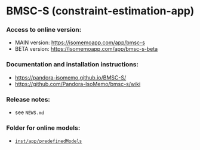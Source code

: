 # BMSC-S (constraint-estimation-app)

### Access to online version:
- MAIN version: https://isomemoapp.com/app/bmsc-s
- BETA version: https://isomemoapp.com/app/bmsc-s-beta

### Documentation and installation instructions:
- https://pandora-isomemo.github.io/BMSC-S/
- https://github.com/Pandora-IsoMemo/bmsc-s/wiki

### Release notes:
- see `NEWS.md`

### Folder for online models:
- [`inst/app/predefinedModels`](https://github.com/Pandora-IsoMemo/bmsc-app/tree/main/inst/app/predefinedModels)
